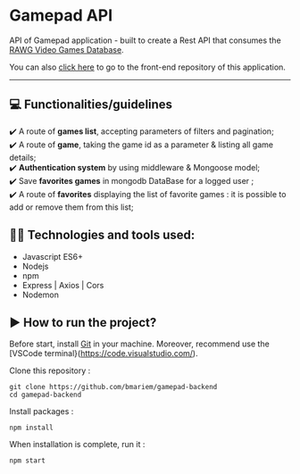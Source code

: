 # Gamepad API

API of Gamepad application - built to create a Rest API that consumes the [RAWG Video Games Database](https://api.rawg.io/docs/).

You can also [click here](https://github.com/bmariem/gamepad) to go to the front-end repository of this application.<hr>

## 💻 Functionalities/guidelines

✔️ A route of **games list**, accepting parameters of filters and pagination;<br>
✔️ A route of **game**, taking the game id as a parameter & listing all game details;<br>
✔️ **Authentication system** by using middleware & Mongoose model;<br>
✔️ Save **favorites games** in mongodb DataBase for a logged user ;<br>
✔️ A route of **favorites** displaying the list of favorite games : it is possible to add or remove them from this list;<br>

## 👩‍💻 Technologies and tools used:

- Javascript ES6+
- Nodejs
- npm
- Express | Axios | Cors
- Nodemon

## ▶️ How to run the project?

Before start, install [Git](https://git-scm.com/) in your machine.
Moreover, recommend use the [VSCode terminal}(https://code.visualstudio.com/).

Clone this repository :

```
git clone https://github.com/bmariem/gamepad-backend
cd gamepad-backend
```

Install packages :

```
npm install
```

When installation is complete, run it :

```
npm start
```
